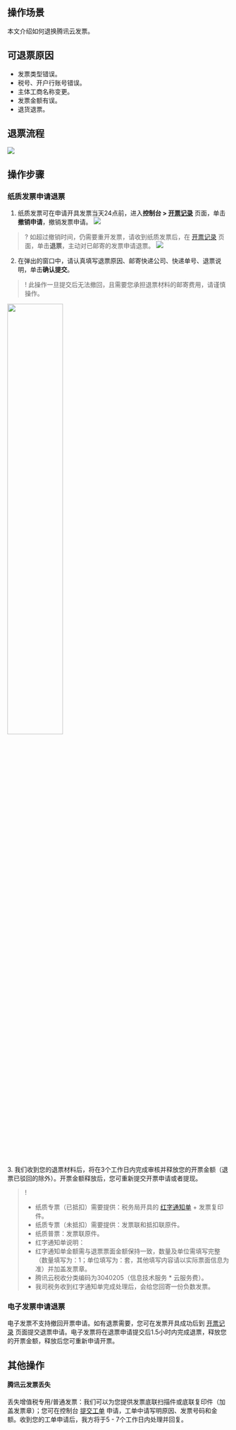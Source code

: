 ## 操作场景

本文介绍如何退换腾讯云发票。

## 可退票原因

-	发票类型错误。
-	税号、开户行账号错误。
-	主体工商名称变更。
-	发票金额有误。
-	退货退票。


## 退票流程

![](https://main.qcloudimg.com/raw/552015f9de8e2600788f688e1d7d9011.png)
 
## 操作步骤

### 纸质发票申请退票

1. 纸质发票可在申请开具发票当天24点前，进入**控制台 > [开票记录](https://console.cloud.tencent.com/expense/invoice/record?tab=TencentCloud)** 页面，单击**撤销申请**，撤销发票申请。
![](https://main.qcloudimg.com/raw/e93622915916fe3e95c509636d07ef1a.png)
>? 如超过撤销时间，仍需要重开发票，请收到纸质发票后，在 [开票记录](https://console.cloud.tencent.com/expense/invoice/record?tab=TencentCloud) 页面，单击**退票**，主动对已邮寄的发票申请退票。
> ![](https://main.qcloudimg.com/raw/0f2fc4e19deece1903ebf84fa84feef2.png)
>
2. 在弹出的窗口中，请认真填写退票原因、邮寄快递公司、快递单号、退票说明，单击**确认提交**。
>! 此操作一旦提交后无法撤回，且需要您承担退票材料的邮寄费用，请谨慎操作。
>
<img src="https://main.qcloudimg.com/raw/119bc2f3015e0579c2453db80fda300d.png" style="width: 50%" /></br>
3. 我们收到您的退票材料后，将在3个工作日内完成审核并释放您的开票金额（退票已驳回的除外）。开票金额释放后，您可重新提交开票申请或者提现。
>! 
> -	纸质专票（已抵扣）需要提供：税务局开具的 [红字通知单](https://qcloudimg.tencent-cloud.cn/raw/bb6046b05304d167ff0059b00e340720.png) + 发票复印件。
> -	纸质专票（未抵扣）需要提供：发票联和抵扣联原件。
> -	纸质普票：发票联原件。
> -	红字通知单说明：
>  - 红字通知单金额需与退票票面金额保持一致，数量及单位需填写完整（数量填写为：1；单位填写为：套，其他填写内容请以实际票面信息为准）并加盖发票章。
>  - 腾讯云税收分类编码为3040205（信息技术服务 * 云服务费）。
>  - 我司税务收到红字通知单完成处理后，会给您回寄一份负数发票。
> 


### 电子发票申请退票

电子发票不支持撤回开票申请。如有退票需要，您可在发票开具成功后到 [开票记录](https://console.cloud.tencent.com/expense/invoice/record?tab=TencentCloud) 页面提交退票申请。电子发票将在退票申请提交后1.5小时内完成退票，释放您的开票金额，释放后您可重新申请开票。
 
 
## 其他操作

#### 腾讯云发票丢失

丢失增值税专用/普通发票：我们可以为您提供发票底联扫描件或底联复印件（加盖发票章）；您可在控制台 [提交工单](https://console.cloud.tencent.com/workorder/category/create?level1_id=1&level2_id=2&level1_name=%E5%85%AC%E5%85%B1%E5%9F%BA%E7%A1%80%E7%B1%BB%E9%97%AE%E9%A2%98&level2_name=%E8%B4%A2%E5%8A%A1%E7%B1%BB) 申请，工单中请写明原因、发票号码和金额。收到您的工单申请后，我方将于5 - 7个工作日内处理并回复。
